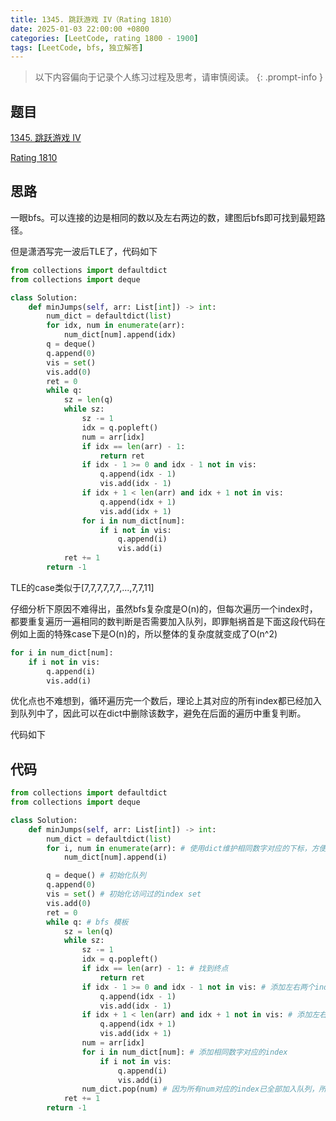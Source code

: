 ```yaml
---
title: 1345. 跳跃游戏 IV（Rating 1810）
date: 2025-01-03 22:00:00 +0800
categories: [LeetCode, rating 1800 - 1900]
tags: [LeetCode, bfs, 独立解答]
---
```


> 以下内容偏向于记录个人练习过程及思考，请审慎阅读。
{: .prompt-info }

## 题目

[1345. 跳跃游戏 IV](https://leetcode.cn/problems/jump-game-iv)

[Rating 1810](https://zerotrac.github.io/leetcode_problem_rating/#/)

## 思路

一眼bfs。可以连接的边是相同的数以及左右两边的数，建图后bfs即可找到最短路径。

但是潇洒写完一波后TLE了，代码如下

```python
from collections import defaultdict
from collections import deque

class Solution:
    def minJumps(self, arr: List[int]) -> int:
        num_dict = defaultdict(list)
        for idx, num in enumerate(arr):
            num_dict[num].append(idx)
        q = deque()
        q.append(0)
        vis = set()
        vis.add(0)
        ret = 0
        while q:
            sz = len(q)
            while sz:
                sz -= 1
                idx = q.popleft()
                num = arr[idx]
                if idx == len(arr) - 1:
                    return ret
                if idx - 1 >= 0 and idx - 1 not in vis:
                    q.append(idx - 1)
                    vis.add(idx - 1)
                if idx + 1 < len(arr) and idx + 1 not in vis:
                    q.append(idx + 1)
                    vis.add(idx + 1)
                for i in num_dict[num]:
                    if i not in vis:
                        q.append(i)
                        vis.add(i)
            ret += 1
        return -1
```

TLE的case类似于[7,7,7,7,7,7,...,7,7,11]

仔细分析下原因不难得出，虽然bfs复杂度是O(n)的，但每次遍历一个index时，都要重复遍历一遍相同的数判断是否需要加入队列，即罪魁祸首是下面这段代码在例如上面的特殊case下是O(n)的，所以整体的复杂度就变成了O(n^2)

```python
for i in num_dict[num]:
    if i not in vis:
        q.append(i)
        vis.add(i)
```

优化点也不难想到，循环遍历完一个数后，理论上其对应的所有index都已经加入到队列中了，因此可以在dict中删除该数字，避免在后面的遍历中重复判断。

代码如下

## 代码

```python
from collections import defaultdict
from collections import deque

class Solution:
    def minJumps(self, arr: List[int]) -> int:
        num_dict = defaultdict(list)
        for i, num in enumerate(arr): # 使用dict维护相同数字对应的下标，方便建图
            num_dict[num].append(i)

        q = deque() # 初始化队列
        q.append(0)
        vis = set() # 初始化访问过的index set
        vis.add(0)
        ret = 0
        while q: # bfs 模板
            sz = len(q)
            while sz:
                sz -= 1
                idx = q.popleft()
                if idx == len(arr) - 1: # 找到终点
                    return ret
                if idx - 1 >= 0 and idx - 1 not in vis: # 添加左右两个index
                    q.append(idx - 1)
                    vis.add(idx - 1)
                if idx + 1 < len(arr) and idx + 1 not in vis: # 添加左右两个index
                    q.append(idx + 1)
                    vis.add(idx + 1)
                num = arr[idx]
                for i in num_dict[num]: # 添加相同数字对应的index
                    if i not in vis:
                        q.append(i)
                        vis.add(i)
                num_dict.pop(num) # 因为所有num对应的index已全部加入队列，所以在dict中删除该数字，后续避免重复判断
            ret += 1
        return -1
```